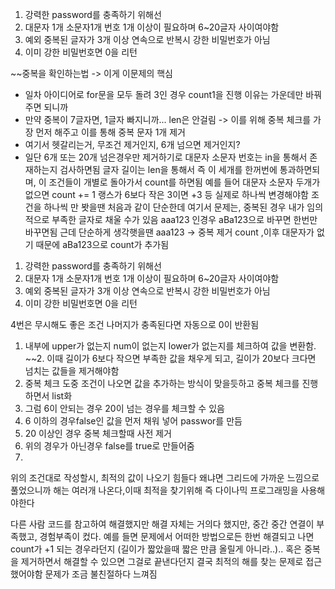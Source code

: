 1. 강력한 password를 충족하기 위해선
2. 대문자 1개 소문자1개 번호 1개 이상이 필요하며 6~20글자 사이여야함
3.  예외 중복된 글자가 3개 이상 연속으로 반복시 강한 비밀번호가 아님
4.  이미 강한 비밀번호면 0을 리턴


~~중복을 확인하는법 -> 이게 이문제의 핵심
- 일차 아이디어로 for문을 모두 돌려 3인 경우 count1을 진행 이유는 가운데만 바꿔주면 되니까
- 만약 중복이 7글자면, 1글자 빠지니까... len은 안걸림 -> 이를 위해 중복 체크를 가장 먼저 해주고 이를 통해 중복 문자 1개 제거 
- 여기서 헷갈리는거, 무조건 제거인지, 6개 넘으면 제거인지? 
- 일단 6개 또는 20개 넘은경우만 제거하기로
대문자 소문자 번호는 in을 통해서 존재하는지 검사하면됨 
글자 길이는 len을 통해서 즉 이 세개를 한꺼번에 통과하면되며, 이 조건들이 개별로 돌아가서 count를 하면됨 예를 들어 대문자 소문자 두개가 없으면 count += 1 랭스가 6보다 작은 3이면 +3 등
실제로 하나씩 변경해야함
조건을 하나씩 만 봣을땐 처음과 같이 단순한데 여기서 문제는, 중복된 경우 내가 임의적으로 부족한 글자로 채울 수가 있음 aaa123 인경우 aBa123으로 바꾸면 한번만 바꾸면됨 
근데 단순하게 생각햇을땐
aaa123 -> 중복 제거 count ,이후 대문자가 없기 때문에 aBa123으로 count가 추가됨


1. 강력한 password를 충족하기 위해선
2. 대문자 1개 소문자1개 번호 1개 이상이 필요하며 6~20글자 사이여야함
3.  예외 중복된 글자가 3개 이상 연속으로 반복시 강한 비밀번호가 아님
4.  이미 강한 비밀번호면 0을 리턴

4번은 무시해도 좋은 조건 나머지가 충족된다면 자동으로 0이 반환됨
1. 내부에 upper가 없는지 num이 없는지 lower가 없는지를 체크하여 값을 변환함.
~~2. 이때 길이가 6보다 작으면 부족한 값을 채우게 되고, 길이가 20보다 크다면 넘치는 값들을 제거해야함
3. 중복 체크 도중 조건이 나오면 값을  추가하는 방식이 맞을듯하고 중복 체크를 진행하면서 list화
4. 그럼 6이 안되는 경우 20이 넘는 경우를 체크할 수 있음
5. 6 이하의 경우false인 값을 먼저 채워 넣어 passwor를 만듬
6. 20 이상인 경우 중복 체크할때 사전 제거
6. 위의 경우가 아닌경우 false를 true로 만들어줌
7. 

위의 조건대로 작성할시, 최적의 값이 나오기 힘들다 왜냐면 그리드에 가까운 느낌으로 풀었으니까
해는 여러개 나온다,이때 최적을 찾기위해 즉 다이나믹 프로그래밍을 사용해야한다​

다른 사람 코드를 참고하여 해결했지만 해결 자체는 거의다 했지만, 중간 중간 연결이 부족했고, 경험부족이 컸다.
예를 들면 문제에서 어떠한 방법으로든 한번 해결되고 나면 count가 +1 되는 경우라던지 (길이가 짧았을때 짧은 만큼 올릴게 아니라..).. 혹은 중복을 제거하면서 해결할 수 있으면 그걸로 끝낸다던지
결국 최적의 해를 찾는 문제로 접근했어야함 문제가 조금 불친절하다 느껴짐 

